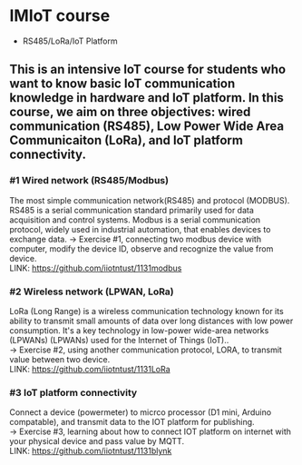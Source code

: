 # IMIoT course 
- RS485/LoRa/IoT Platform
## This is an intensive IoT course for students who want to know basic IoT communication knowledge in hardware and IoT platform. In this course, we aim on three objectives: wired communication (RS485), Low Power Wide Area Communicaiton (LoRa), and IoT platform connectivity. 
### #1 Wired network (RS485/Modbus)
The most simple communication network(RS485) and protocol (MODBUS). RS485 is a serial communication standard primarily used for data acquisition and control systems. Modbus is a serial communication protocol, widely used in industrial automation, that enables devices to exchange data.
-> Exercise #1, connecting two modbus device with computer, modify the device ID, observe and recognize the value from device.  
LINK: https://github.com/iiotntust/1131modbus
### #2 Wireless network (LPWAN, LoRa)
LoRa (Long Range) is a wireless communication technology known for its ability to transmit small amounts of data over long distances with low power consumption. It's a key technology in low-power wide-area networks (LPWANs) (LPWANs) used for the Internet of Things (IoT)..  
-> Exercise #2, using another communication protocol, LORA, to transmit value between two device.  
LINK: https://github.com/iiotntust/1131LoRa  
### #3 IoT platform connectivity
Connect a device (powermeter) to micrco processor (D1 mini, Arduino compatable), and transmit data to the IOT platform for publishing.  
-> Exercise #3, learning about how to connect IOT platform on internet with your physical device and pass value by MQTT.  
LINK: https://github.com/iiotntust/1131blynk

